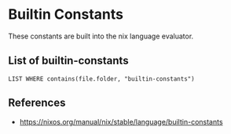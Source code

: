 # Builtin Constants

These constants are built into the nix language evaluator.

## List of builtin-constants

```dataview
LIST WHERE contains(file.folder, "builtin-constants")
```

## References

- https://nixos.org/manual/nix/stable/language/builtin-constants
